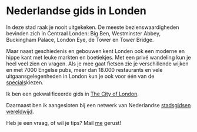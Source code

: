 # Nederlandse gids in Londen

In deze stad raak je nooit uitgekeken. De meeste bezienswaardigheden bevinden zich
 in Centraal Londen: Big Ben, Westminster Abbey, Buckingham Palace, London Eye, de Tower
en Tower Bridge.

Maar naast geschiedenis en gebouwen kent Londen ook een moderne en hippe
kant met leuke markten en boetiekjes. Met een privé wandeling kun je heel
veel zien en vragen. Als je mee gaat fietsen zie je verschillende wijken en
met 7000 Engelse pubs, meer dan 18.000 restaurants en vele uitgaansgelegenheden
in London kun je ook voor één van de [specials](/specials)kiezen.

Ik ben een gekwalificeerde gids in
[The City of London](http://www.cityoflondonguides.com/find/ans-vaessen).

Daarnaast ben ik aangesloten bij een netwerk van Nederlandse [stadsgidsen wereldwijd](www.wereldstadgidsen).

Heb je een vraag, of wil je tips? Mail [me](mailto:ans@nlgids.london) gerust!
